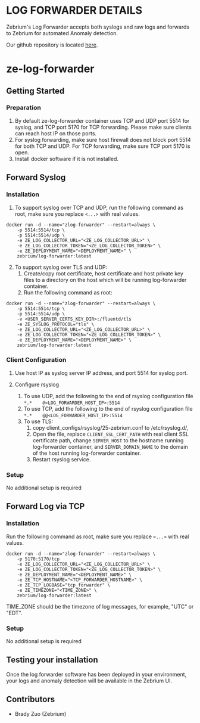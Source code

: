 
# LOG FORWARDER DETAILS

Zebrium's Log Forwarder accepts both syslogs and raw logs and forwards to Zebrium for automated Anomaly detection.

Our github repository is located [here](https://github.com/zebrium/ze-log-forwarder).

# ze-log-forwarder

## Getting Started

### Preparation

1. By default ze-log-forwarder container uses TCP and UDP port 5514 for syslog, and TCP port 5170 for TCP forwarding. Please make sure clients can reach host IP on those ports.
2. For syslog forwarding, make sure host firewall does not block port 5514 for both TCP and UDP. For TCP forwarding, make sure TCP port 5170 is open.
3. Install docker software if it is not installed.

## Forward Syslog

### Installation

1. To support syslog over TCP and UDP, run the following command as root, make sure you replace `<...>` with real values.

```
docker run -d --name="zlog-forwarder" --restart=always \
    -p 5514:5514/tcp \
    -p 5514:5514/udp \
    -e ZE_LOG_COLLECTOR_URL="<ZE_LOG_COLLECTOR_URL>" \
    -e ZE_LOG_COLLECTOR_TOKEN="<ZE_LOG_COLLECTOR_TOKEN>" \
    -e ZE_DEPLOYMENT_NAME="<DEPLOYMENT_NAME>" \
    zebrium/log-forwarder:latest
```

2. To support syslog over TLS and UDP:
   1. Create/copy root certificate, host certificate and host private key files to a directory on the host which will be running log-forwarder container.
   2. Run the following command as root:

```
docker run -d --name="zlog-forwarder" --restart=always \
    -p 5514:5514/tcp \
    -p 5514:5514/udp \
    -v <USER_SERVER_CERTS_KEY_DIR>:/fluentd/tls
    -e ZE_SYSLOG_PROTOCOL="tls" \
    -e ZE_LOG_COLLECTOR_URL="<ZE_LOG_COLLECTOR_URL>" \
    -e ZE_LOG_COLLECTOR_TOKEN="<ZE_LOG_COLLECTOR_TOKEN>" \
    -e ZE_DEPLOYMENT_NAME="<DEPLOYMENT_NAME>" \
    zebrium/log-forwarder:latest
```

### Client Configuration

1. Use host IP as syslog server IP address, and port 5514 for syslog port.

2. Configure rsyslog
   1. To use UDP, add the following to the end of rsyslog configuration file
      `*.*    @<LOG_FORWARDER_HOST_IP>:5514`
   2. To use TCP, add the following to the end of rsyslog configuration file
      `*.*    @@<LOG_FORWARDER_HOST_IP>:5514`
   3. To use TLS:
      1. copy client_configs/rsyslog/25-zebrium.conf to /etc/rsyslog.d/,
      2. Open the file, replace `CLIENT_SSL_CERT_PATH` with real client SSL certificate path, change `SERVER_HOST` to the hostname running log-forwarder container, and `SERVER_DOMAIN_NAME` to the domain of the host running log-forwarder container.
      3. Restart rsyslog service.

### Setup

No additional setup is required

## Forward Log via TCP

### Installation

Run the following command as root, make sure you replace `<...>` with real values.

```
docker run -d --name="zlog-forwarder" --restart=always \
    -p 5170:5170/tcp
    -e ZE_LOG_COLLECTOR_URL="<ZE_LOG_COLLECTOR_URL>" \
    -e ZE_LOG_COLLECTOR_TOKEN="<ZE_LOG_COLLECTOR_TOKEN>" \
    -e ZE_DEPLOYMENT_NAME="<DEPLOYMENT_NAME>" \
    -e ZE_TCP_HOSTNAME="<TCP_FORWARDER_HOSTNAME>" \
    -e ZE_TCP_LOGBASE="tcp_forwarder" \
    -e ZE_TIMEZONE="<TIME_ZONE>" \
    zebrium/log-forwarder:latest
```

TIME_ZONE should be the timezone of log messages, for example, "UTC" or "EDT".

### Setup

No additional setup is required

## Testing your installation

Once the log forwarder software has been deployed in your environment, your logs and anomaly detection will be available in the Zebrium UI.

## Contributors

* Brady Zuo (Zebrium)
